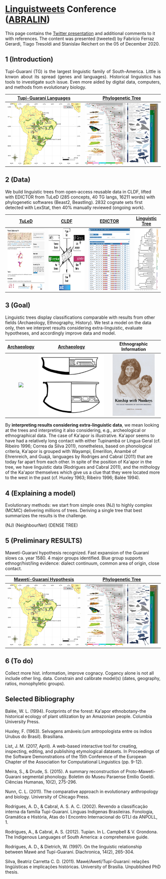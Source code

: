 # [Linguistweets](https://www.linguistweets.org) Conference ([ABRALIN](https://www.abralin.org))

This page contains the [Twitter presentation]() and additional comments to it with references. The content was presented (tweeted) by Fabrício Ferraz Gerardi, Tiago Tresoldi and Stanislav Reichert on the 05 of December 2020.

## 1 (Introduction)

<div align="justify">

Tupí-Guaraní (TG) is the largest linguistic family of South-America. Little is knwon about its spread (genes and languages). Historical linguistics has tools to investigate such issue. Even more aided by digital data, computers, and methods from evolutionary biology.

</div>


[Tupí-Guaraní Languages](https://glottolog.org/resource/languoid/id/tupi1276) |  [Phylogenetic Tree](https://www.pnas.org/content/116/45/22657)
:-------------------------:|:-------------------------:
<img src="TG_map.png" width="260" height="200"> | <img src="F1.large.jpg" width="260" height="200">

## 2 (Data)

We build linguistic trees from open-access reusable data in CLDF, lifted with EDICTOR from TuLeD (285 concepts, 40 TG langs, 16211 words) with phylogenetic softwares (Beast2, Beastling). 2832 cognate sets first detected with LexStat, then 40% manually reviewed (ongoing work).

[TuLeD](https://tuled.org) |  [CLDF](https://cldf.clld.org) | [EDICTOR](https://digling.org/edictor/) | [Linguistic Tree](https://www.pnas.org/content/116/21/10317)      |
:-------------------------:|:-------------------------:|:-------------------------:|:--------------------------:
<img src="tuled.png" width="280" height="200"> | <img src="cldf.png" width="280" height="200"> | <img src="edictor.png" width="280" height="200"> | <img src="F2.large.jpg"  height="200">


## 3 (Goal)

Linguistic trees display classifications comparable with results from other fields (Archaeology, Ethnography, History). We test a model on the data only, then we interpret results considering extra-linguistic, evaluate hypotheses, and accordingly improve data and model. 

[Archaeology](https://amazonexpand.wixsite.com/expand) | [Archaeology](https://raw.githubusercontent.com/jgregoriods/rxpand/master/img/tutish.png) | Ethnographic Information
:-------------------------:|:-------------------------:|:---------------------:|
<img src="https://static.wixstatic.com/media/7bbfe9_af29f695208b4b56a8468c205806fd75~mv2.png/v1/fill/w_538,h_658,al_c,usm_0.66_1.00_0.01/EmbeddedImage%20(1).png" height="200"> | <img src="tutish.png" height="200"> | <img src="bookCover.png" height="200">

By **interpreting results considering extra-linguistic data**, we mean looking at the trees and interpreting it also considering, e.g., archeological or ethnographical data. The case of Ka'apor is illustrative. Ka'apor seems to have had  a relatively long contact with either Tupinambá or Língua Geral (cf. Ribeiro 1996; Correa da Silva 2011), nonetheless, based on phonological criteria, Ka'apor is grouped with Wayampi, Emerillon, Anambé of Ehrenreich, and Guajá, languages by Rodriges and Cabral (2011) that are today far apart from each other. In spite of the position of Ka'apor in the tree, we have linguistic data (Rodrigues and Cabral 2011), and the mithology of the Ka'apor themselves which give us a clue that they were located more to the west in the past (cf. Huxley 1963; Ribeiro 1996; Balée 1994).

## 4 (Explaining a model)

Evolutionary methods: we start from simple ones (NJ) to highly complex (MCMC) delivering millions of trees. Deriving a single tree that best summarizes the results is the challenge.

(NJ) (NeighbourNet) (DENSE TREE)

## 5 (Preliminary RESULTS)

Mawetí-Guaraní hypothesis recognized. Fast expansion of the Guaraní slows ca. year 1580. 4 major groups identified. Blue group supports ethnogr/hist/ling evidence: dialect continuum, common area of origin, close contact. 


[Mawetí-Guaraní Hypothesis](https://glottolog.org/resource/languoid/id/tupi1276) |  [Phylogenetic Tree](https://www.pnas.org/content/116/45/22657)
:-------------------------:|:-------------------------:
<img src="TG_map.png" width="260" height="200"> | <img src="F1.large.jpg" width="260" height="200">

## 6 (To do)


Collect more hist. information, improve cognacy. Cogancy alone is not all include other ling. data. Constrain and calibrate model(s) (dates, geography, ratios, monophyletic groups). 

## Selected Bibliography

Balée, W. L. (1994). Footprints of the forest: Ka'apor ethnobotany-the historical ecology of plant utilization by an Amazonian people. Columbia University Press.

Huxley, F. (1963). Selvagens amáveis:(um antropologista entre os índios Urubus do Brasil). Brasiliana.

List, J. M. (2017, April). A web-based interactive tool for creating, inspecting, editing, and publishing etymological datasets. In Proceedings of the Software Demonstrations of the 15th Conference of the European Chapter of the Association for Computational Linguistics (pp. 9-12).

Meira, S., & Drude, S. (2015). A summary reconstruction of Proto-Maweti-Guarani segmental phonology. Boletim do Museu Paraense Emílio Goeldi. Ciências Humanas, 10(2), 275-296.

Nunn, C. L. (2011). The comparative approach in evolutionary anthropology and biology. University of Chicago Press.

Rodrigues, A. D., & Cabral, A. S. A. C. (2002). Revendo a classificação interna da família Tupí-Guaraní. Línguas Indígenas Brasileiras. Fonologia, Gramática e História, Atas do I Encontro Internacional do GTLI da ANPOLL, 1.

Rodrigues, A., & Cabral, A. S. (2012). Tupían. In L. Campbell & V. Grondona. The Indigenous Languages of South America: a comprehensive guide.

Rodrigues, A. D., & Dietrich, W. (1997). On the linguistic relationship between Mawé and Tupí-Guaraní. Diachronica, 14(2), 265-304.

Silva, Beatriz Carretta C. D. (2011). Mawé/Awetí/Tupí-Guaraní: relações lingüísticas e implicações históricas. University of Brasília. Unpublished PhD thesis.

